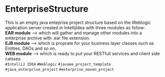 # EnterpriseStructure
This is an empty java enteprise project structure based on the Weblogic application server created in IntellijIdea with three modules as follow:<br>
<b>EAR module</b> --> which will gather and manage other modules into a enterprise archive with .ear file extension.<br>
<b>EJB module</b> --> which is proprate for your business layer classes such as Entities, DAOs and so on.<br>
<b>WEB module</b> --> which is ready to put your RESTfull services and client side calsses.<br>
`#IntelliJ IDEA` `#Weblogic` `#javaee_project_template` `#java_enterprise_project` `#enterprise_maven_project`
